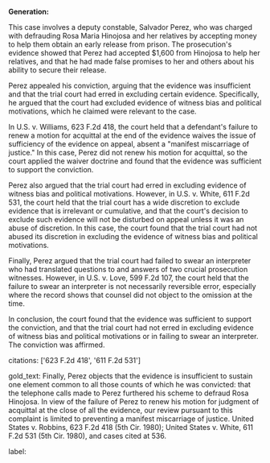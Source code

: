 **Generation:**



This case involves a deputy constable, Salvador Perez, who was charged with defrauding Rosa Maria Hinojosa and her relatives by accepting money to help them obtain an early release from prison. The prosecution's evidence showed that Perez had accepted $1,600 from Hinojosa to help her relatives, and that he had made false promises to her and others about his ability to secure their release.

Perez appealed his conviction, arguing that the evidence was insufficient and that the trial court had erred in excluding certain evidence. Specifically, he argued that the court had excluded evidence of witness bias and political motivations, which he claimed were relevant to the case.

In U.S. v. Williams, 623 F.2d 418, the court held that a defendant's failure to renew a motion for acquittal at the end of the evidence waives the issue of sufficiency of the evidence on appeal, absent a "manifest miscarriage of justice." In this case, Perez did not renew his motion for acquittal, so the court applied the waiver doctrine and found that the evidence was sufficient to support the conviction.

Perez also argued that the trial court had erred in excluding evidence of witness bias and political motivations. However, in U.S. v. White, 611 F.2d 531, the court held that the trial court has a wide discretion to exclude evidence that is irrelevant or cumulative, and that the court's decision to exclude such evidence will not be disturbed on appeal unless it was an abuse of discretion. In this case, the court found that the trial court had not abused its discretion in excluding the evidence of witness bias and political motivations.

Finally, Perez argued that the trial court had failed to swear an interpreter who had translated questions to and answers of two crucial prosecution witnesses. However, in U.S. v. Love, 599 F.2d 107, the court held that the failure to swear an interpreter is not necessarily reversible error, especially where the record shows that counsel did not object to the omission at the time.

In conclusion, the court found that the evidence was sufficient to support the conviction, and that the trial court had not erred in excluding evidence of witness bias and political motivations or in failing to swear an interpreter. The conviction was affirmed.



citations: ['623 F.2d 418', '611 F.2d 531']

gold_text: Finally, Perez objects that the evidence is insufficient to sustain one element common to all those counts of which he was convicted: that the telephone calls made to Perez furthered his scheme to defraud Rosa Hinojosa. In view of the failure of Perez to renew his motion for judgment of acquittal at the close of all the evidence, our review pursuant to this complaint is limited to preventing a manifest miscarriage of justice. United States v. Robbins, 623 F.2d 418 (5th Cir. 1980); United States v. White, 611 F.2d 531 (5th Cir. 1980), and cases cited at 536.

label: 